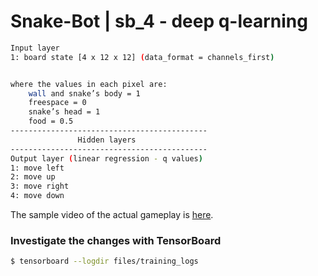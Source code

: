 # Snake-Bot |  sb_4 - deep q-learning

```bash
Input layer 
1: board state [4 x 12 x 12] (data_format = channels_first)


where the values in each pixel are:
    wall and snake’s body = 1
    freespace = 0
    snake’s head = 1
    food = 0.5
--------------------------------------------
               Hidden layers
--------------------------------------------
Output layer (linear regression - q values)
1: move left 
2: move up
3: move right
4: move down
```

The sample video of the actual gameplay is [here](https://youtu.be/CT7K99dArhA).

### Investigate the changes with TensorBoard

```bash
$ tensorboard --logdir files/training_logs
```
